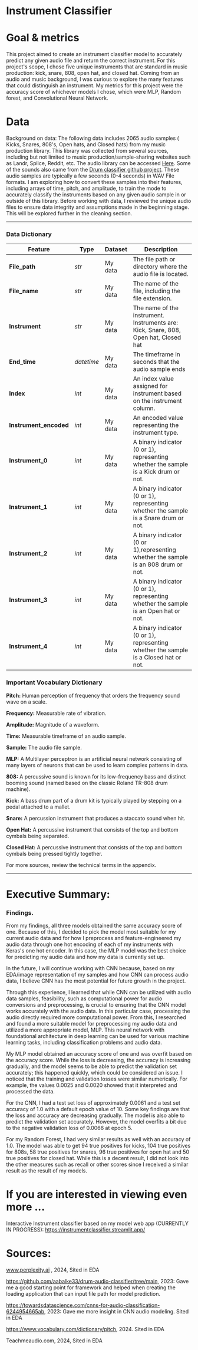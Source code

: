 # Instrument Classifier
# Goal & metrics 
This project aimed to create an instrument classifier model to accurately predict any given audio file and return the correct instrument. For this project's scope, I chose five unique instruments that are standard in music production: kick, snare, 808, open hat, and closed hat. Coming from an audio and music background, I was curious to explore the many features that could distinguish an instrument. My metrics for this project were the accuracy score of whichever models I chose, which were MLP, Random forest, and Convolutional Neural Network.

# Data

Background on data: The following data includes 2065 audio samples ( Kicks, Snares, 808's, Open hats, and Closed hats) from my music production library. This library was collected from several sources, including but not limited to music production/sample-sharing websites such as Landr, Splice, Reddit, etc. The audio library can be accessed [Here](https://drive.google.com/drive/folders/1Dl2wvDMLQip063K0ncE7Anv7zzn25a0L?usp=sharing). Some of the sounds also came from the [Drum classifier github project](https://github.com/aabalke33/drum-audio-classifier/tree/main). These audio samples are typically a few seconds (0-4 seconds) in WAV File formats. I am exploring how to convert these samples into their features, including arrays of time, pitch, and amplitude, to train the mode to accurately classify the instruments based on any given audio sample in or outside of this library. Before working with data, I reviewed the unique audio files to ensure data integrity and assumptions made in the beginning stage. This will be explored further in the cleaning section.

---
### Data Dictionary ###


| Feature | Type | Dataset | Description |
|---------|------|---------|-------------|
|**File_path**|*str*| My data | The file path or directory where the audio file is located.|
|**File_name**|*str*| My data | The name of the file, including the file extension. |
|**Instrument**|*str*| My data | The name of the instrument. Instruments are: Kick, Snare, 808, Open hat, Closed hat|
|**End_time**|*datetime*| My data | The timeframe in seconds that the audio sample ends |
|**Index**|*int*| My data | An index value assigned for instrument based on the instrument column. |
|**Instrument_encoded**|*int*| My data | An encoded value representing the instrument type. |
|**Instrument_0**|*int*| My data | A binary indicator (0 or 1), representing whether the sample is a Kick drum or not.|
|**Instrument_1**|*int*| My data | A binary indicator (0 or 1), representing whether the sample is a Snare drum or not. |
|**Instrument_2**|*int*| My data | A binary indicator (0 or 1),representing whether the sample is an 808 drum or not. |
|**Instrument_3**|*int*| My data | A binary indicator (0 or 1), representing whether the sample is an Open hat or not. |
|**Instrument_4**|*int*| My data | A binary indicator (0 or 1), representing whether the sample is a Closed hat or not. |


### Important Vocabulary Dictionary

**Pitch:** Human perception of frequency that orders the frequency sound wave on a scale.

**Frequency:** Measurable rate of vibration.

**Amplitude:** Magnitude of a waveform.

**Time:** Measurable timeframe of an audio sample.

**Sample:** The audio file sample.

**MLP:** A Multilayer perceptron is an artificial neural network consisting of many layers of neurons that can be used to learn complex patterns in data.

**808:** A percussive sound is known for its low-frequency bass and distinct booming sound (named based on the classic Roland TR-808 drum machine).

**Kick:** A bass drum part of a drum kit is typically played by stepping on a pedal attached to a mallet.

**Snare:** A percussion instrument that produces a staccato sound when hit.

**Open Hat:** A percussive instrument that consists of the top and bottom cymbals being separated.

**Closed Hat:** A percussive instrument that consists of the top and bottom cymbals being pressed tightly together.

For more sources, review the technical terms in the appendix.

---

# Executive Summary:

### Findings.
From my findings, all three models obtained the same accuracy score of one. Because of this, I decided to pick the model most suitable for my current audio data and for how I preprocess and feature-engineered my audio data through one hot encoding of each of my instruments with Keras's one hot encoder. In this case, the MLP model was the best choice for predicting my audio data and how my data is currently set up.

In the future, I will continue working with CNN because, based on my EDA/image representation of my samples and how CNN can process audio data, I believe CNN has the most potential for future growth in the project.

Through this experience, I learned that while CNN can be utilized with audio data samples, feasibility, such as computational power for audio conversions and preprocessing, is crucial to ensuring that the CNN model works accurately with the audio data. In this particular case, processing the audio directly required more computational power. From this, I researched and found a more suitable model for preprocessing my audio data and utilized a more appropriate model, MLP. This neural network with foundational architecture in deep learning can be used for various machine learning tasks, including classification problems and audio data.

My MLP model obtained an accuracy score of one and was overfit based on the accuracy score. While the loss is decreasing, the accuracy is increasing gradually, and the model seems to be able to predict the validation set accurately; this happened quickly, which could be considered an issue. I noticed that the training and validation losses were similar numerically. For example, the values 0.0025 and 0.0020 showed that it interpreted and processed the data. 

For the CNN, I had a test set loss of approximately 0.0061 and a test set accuracy of 1.0 with a default epoch value of 10. Some key findings are that the loss and accuracy are decreasing gradually. The model is also able to predict the validation set accurately. However, the model overfits a bit due to the negative validation loss of 0.0066 at epoch 5.

For my Random Forest, I had very similar results as well with an accuracy of 1.0. The model was able to get 94 true positives for kicks, 104 true positives for 808s, 58 true positives for snares, 96 true positives for open hat and 50 true positives for closed hat. While this is a decent result, I did not look into the other measures such as recall or other scores since I received a similar result as the result of my models.


# If you are interested in viewing even more ...

Interactive Instrument classifier based on my model web app (CURRENTLY IN PROGRESS): https://instrumentclassifier.streamlit.app/


# Sources:

www.perplexity.ai , 2024, Sited in EDA

https://github.com/aabalke33/drum-audio-classifier/tree/main, 2023: Gave me a good starting point for framework and helped when creating the loading application that can input file path for model prediction.

https://towardsdatascience.com/cnns-for-audio-classification-6244954665ab, 2023: Gave me more insight in CNN audio modeling. Sited in EDA

https://www.vocabulary.com/dictionary/pitch, 2024. Sited in EDA

Teachmeaudio.com, 2024, Sited in EDA
